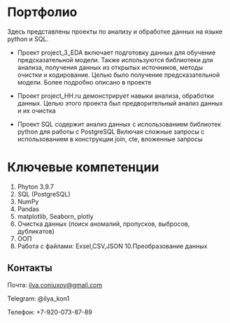 # Портфолио

Здесь представлены проекты по анализу и обработке данных на языке python и SQL.

- Проект project_3_EDA включает подготовку данных для обучение предсказательной модели. Также используются библиотеки для анализа,
получения данных из открытых источников, методы очистки и кодирование. Целью было получение предсказательной модели.
Более подробно описано в проекте

- Проект project_HH.ru демонстрирует навыки анализа, обработки данных.
Целью этого проекта был предворительный анализ данных и их очистка

- Проект SQL содержит анализ данных с использованием библиотек python для работы с PostgreSQL
Включая сложные запросы с использованием в конструкции join, cte, вложенные запросы  
  
# Ключевые компетенции 
1. Phyton 3.9.7
2. SQL (PostgreSQL)
4. NumPy
5. Pandas
6. matplotlib, Seaborn, plotly 
7. Очистка данных (поиск аномалий, пропусков, выбросов, дубликатов)
8. ООП
9. Работа с файлами: Exsel,CSV,JSON
10.Преобразование данных

## Контакты
Почта: ilya.coniuxov@gmail.com

Telegram: @ilya_kon1

Телефон: +7-920-073-87-89
